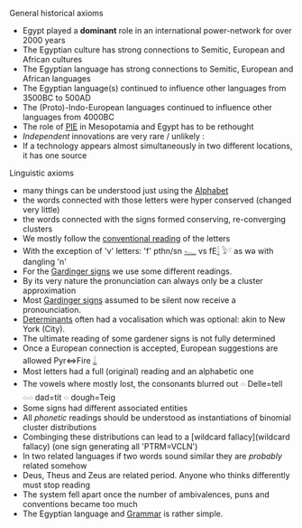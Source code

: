 General historical axioms  

* Egypt played a **dominant** role in an international power-network for over 2000 years  
* The Egyptian culture has strong connections to Semitic, European and African cultures  
* The Egyptian language has strong connections to Semitic, European and African languages  
* The Egyptian language(s) continued to influence other languages from 3500BC to 500AD  
* The (Proto)-Indo-European languages continued to influence other languages from 4000BC  
* The role of [PIE](PIE) in Mesopotamia and Egypt has to be rethought  
* *Independent* innovations are very rare / unlikely :  
* If a technology appears almost simultaneously in two different locations, it has one source  

Linguistic axioms  

* many things can be understood just using the [Alphabet](Alphabet)  
* the words connected with those letters were hyper conserved (changed very little)  
* the words connected with the signs formed conserving, re-converging clusters  
* We mostly follow the [conventional reading](https://en.wikipedia.org/wiki/Transliteration_of_Ancient_Egyptian#Table_of_transliteration_schemes) of the letters  
* With the exception of 'v' letters: 'f' pthn/sn [𓆑](𓆑) vs fE[𓇋](𓇋) 𓅱𓍢  as wə with dangling 'n'  
* For the [Gardinger signs](Gardinger-signs) we use some different readings.  
* By its very nature the pronunciation can always only be a cluster approximation  
* Most [Gardinger signs](Gardinger-signs) assumed to be silent now receive a pronounciation.  
* [Determinants](Determinants) often had a vocalisation which was optional: akin to New York (City).  
* The ultimate reading of some gardener signs is not fully determined  
* Once a European connection is accepted, European suggestions are allowed Pyr⇔Fire [𓍑](𓍑)  
* Most letters had a full (original) reading and an alphabetic one  
* The vowels where mostly lost, the consonants blurred out 𓏏 Delle=tell 𓏏𓏏 dad=tit 𓏏 dough=Teig  
* Some signs had different associated entities  
* All *phonetic* readings should be understood as instantiations of binomial cluster distributions  
* Combinging these distributions can lead to a [wildcard fallacy](wildcard fallacy) (one sign generating all 'PTRM=VCLN')  
* In two related languages if two words sound similar they are *probably* related somehow  
* Deus, Theus and Zeus are related period. Anyone who thinks differently must stop reading  
* The system fell apart once the number of ambivalences, puns and conventions became too much  
* The Egyptian language and [Grammar](Grammar) is rather simple.  
